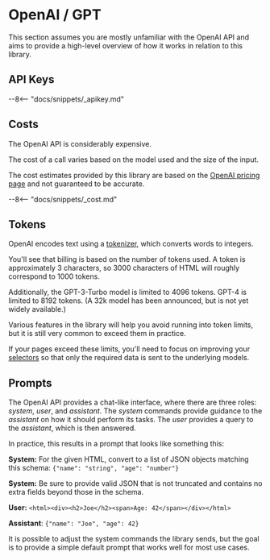 # OpenAI / GPT

This section assumes you are mostly unfamiliar with the OpenAI API and aims to provide a high-level overview of how it works in relation to this library. 


## API Keys

--8<-- "docs/snippets/_apikey.md"

## Costs

The OpenAI API is considerably expensive.

The cost of a call varies based on the model used and the size of the input.

The cost estimates provided by this library are based on the [OpenAI pricing page](https://platform.openai.com/pricing) and not guaranteed to be accurate.

--8<-- "docs/snippets/_cost.md"

## Tokens

OpenAI encodes text using a [tokenizer](https://github.com/openai/tiktoken), which converts words to integers.

You'll see that billing is based on the number of tokens used.  A token is approximately 3 characters, so 3000 characters of HTML will roughly correspond to 1000 tokens.

Additionally, the GPT-3-Turbo model is limited to 4096 tokens.  GPT-4 is limited to 8192 tokens.  (A 32k model has been announced, but is not yet widely available.)

Various features in the library will help you avoid running into token limits, but it is still very common to exceed them in practice.

If your pages exceed these limits, you'll need to focus on improving your [selectors](/api.md#selectors) so that only the required data is sent to the underlying models.

## Prompts

The OpenAI API provides a chat-like interface, where there are three roles: *system*, *user*, and *assistant*.  The *system* commands provide guidance to the *assistant* on how it should perform its tasks.  The *user* provides a query to the *assistant*, which is then answered.

In practice, this results in a prompt that looks like something this:

**System:** For the given HTML, convert to a list of JSON objects matching this schema: `{"name": "string", "age": "number"}`

**System:** Be sure to provide valid JSON that is not truncated and contains no extra fields beyond those in the schema.

**User:** `<html><div><h2>Joe</h2><span>Age: 42</span></div></html>`

**Assistant**: `{"name": "Joe", "age": 42}`

It is possible to adjust the system commands the library sends, but the goal is to provide a simple default prompt that works well for most use cases.